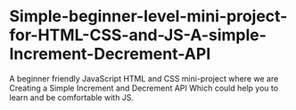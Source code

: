 # Simple-beginner-level-mini-project-for-HTML-CSS-and-JS-A-simple-Increment-Decrement-API
A beginner friendly JavaScript HTML and CSS mini-project where we are Creating a Simple Increment and Decrement API Which could help you to learn and be comfortable with JS.
